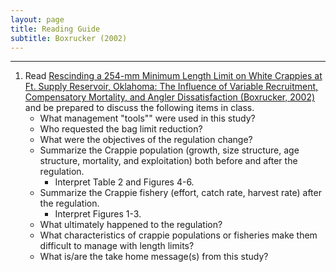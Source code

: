 ```yaml
---
layout: page
title: Reading Guide
subtitle: Boxrucker (2002)
---
```


----

1. Read [Rescinding a 254-mm Minimum Length Limit on White Crappies at Ft. Supply Reservoir, Oklahoma: The Influence of Variable Recruitment, Compensatory Mortality, and Angler Dissatisfaction (Boxrucker, 2002)](Boxrucker_2002_CrappieLengthLimit.pdf) and be prepared to discuss the following items in class.
    * What management "tools"" were used in this study?
    * Who requested the bag limit reduction?
    * What were the objectives of the regulation change?
    * Summarize the Crappie population (growth, size structure, age structure, mortality, and exploitation) both before and after the regulation.
        * Interpret Table 2 and Figures 4-6.
    * Summarize the Crappie fishery (effort, catch rate, harvest rate) after the regulation.
        * Interpret Figures 1-3.
    * What ultimately happened to the regulation?
    * What characteristics of crappie populations or fisheries make them difficult to manage with length limits?
    * What is/are the take home message(s) from this study?

